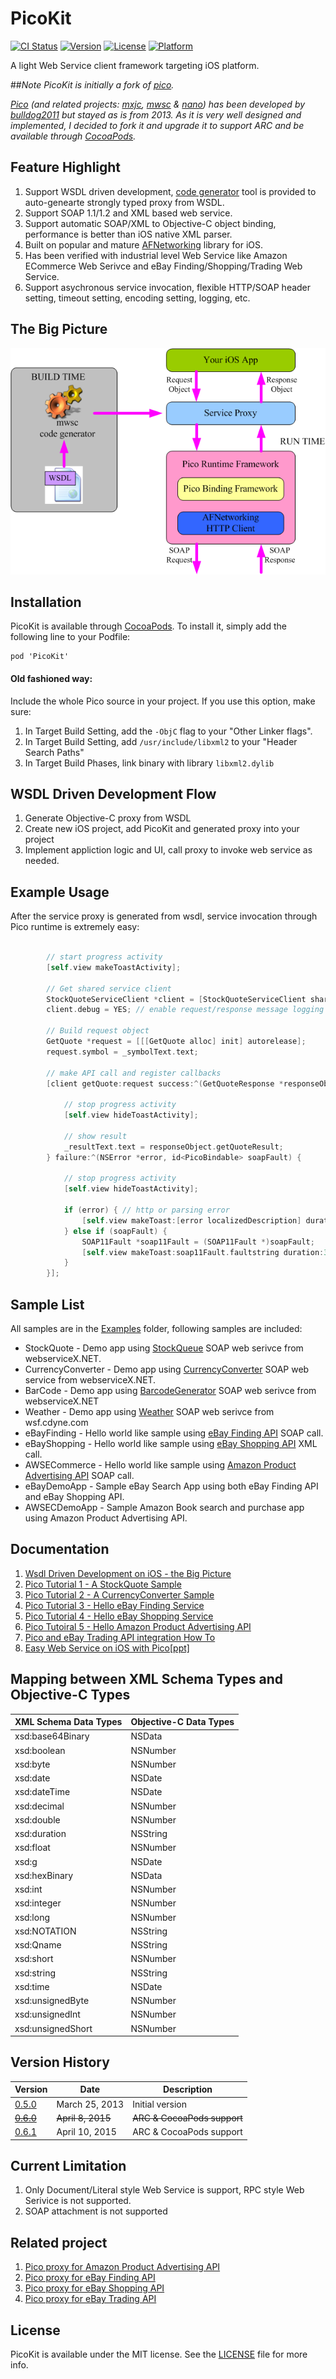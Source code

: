 # PicoKit

[![CI Status](http://img.shields.io/travis/maxep/PicoKit.svg?style=flat)](https://travis-ci.org/maxep/PicoKit)
[![Version](https://img.shields.io/cocoapods/v/PicoKit.svg?style=flat)](http://cocoadocs.org/docsets/PicoKit)
[![License](https://img.shields.io/cocoapods/l/PicoKit.svg?style=flat)](http://cocoadocs.org/docsets/PicoKit)
[![Platform](https://img.shields.io/cocoapods/p/PicoKit.svg?style=flat)](http://cocoadocs.org/docsets/PicoKit)

A light Web Service client framework targeting iOS platform.

##_Note_
_PicoKit is initially a fork of [pico](https://github.com/bulldog2011/pico)._

_[Pico](https://github.com/bulldog2011/pico) (and related projects: [mxjc](https://github.com/maxep/mxjc), [mwsc](https://github.com/maxep/mwsc) & [nano](https://github.com/maxep/nano)) has been developed by [bulldog2011](http://bulldog2011.github.com) but stayed as is from 2013. As it is very well designed and implemented, I decided to fork it and upgrade it to support ARC and be available through [CocoaPods](https://cocoapods.org/)._

## Feature Highlight

1. Support WSDL driven development, [code generator](https://github.com/maxep/max-ws) tool is provided to auto-genearte strongly typed proxy from WSDL. 
2. Support SOAP 1.1/1.2 and XML based web service. 
3. Support automatic SOAP/XML to Objective-C object binding, performance is better than iOS native XML parser.
4. Built on popular and mature [AFNetworking](https://github.com/AFNetworking/AFNetworking) library for iOS.
5. Has been verified with industrial level Web Service like Amazon ECommerce Web Serivce and eBay Finding/Shopping/Trading Web Service. 
6. Support asychronous service invocation, flexible HTTP/SOAP header setting, timeout setting, encoding setting, logging, etc.

## The Big Picture
![The Big Picture](docsrc/big_picture.png)

## Installation

PicoKit is available through [CocoaPods](http://cocoapods.org). To install
it, simply add the following line to your Podfile:

```
pod 'PicoKit'
````

#### Old fashioned way:
Include the whole Pico source in your project. If you use this option, make sure:

1. In Target Build Setting, add the `-ObjC` flag to your "Other Linker flags".
2. In Target Build Setting, add `/usr/include/libxml2` to your "Header Search Paths"
3. In Target Build Phases, link binary with library `libxml2.dylib`

## WSDL Driven Development Flow
1. Generate Objective-C proxy from WSDL
2. Create new iOS project, add PicoKit and generated proxy into your project
4. Implement appliction logic and UI, call proxy to invoke web service as needed.

## Example Usage
After the service proxy is generated from wsdl, service invocation through Pico runtime is extremely easy:

``` objective-c

        // start progress activity
        [self.view makeToastActivity];
        
        // Get shared service client
        StockQuoteServiceClient *client = [StockQuoteServiceClient sharedClient];
        client.debug = YES; // enable request/response message logging
        
        // Build request object
        GetQuote *request = [[[GetQuote alloc] init] autorelease];
        request.symbol = _symbolText.text;
        
        // make API call and register callbacks
        [client getQuote:request success:^(GetQuoteResponse *responseObject) {
            
            // stop progress activity
            [self.view hideToastActivity];
            
            // show result
            _resultText.text = responseObject.getQuoteResult;
        } failure:^(NSError *error, id<PicoBindable> soapFault) {
            
            // stop progress activity
            [self.view hideToastActivity];
            
            if (error) { // http or parsing error
                [self.view makeToast:[error localizedDescription] duration:3.0 position:@"center" title:@"Error"];
            } else if (soapFault) {
                SOAP11Fault *soap11Fault = (SOAP11Fault *)soapFault;
                [self.view makeToast:soap11Fault.faultstring duration:3.0 position:@"center" title:@"SOAP Fault"];
            }
        }];
```

## Sample List
All samples are in the [Examples](Examples) folder, following samples are included:

* StockQuote - Demo app using [StockQueue](http://www.webservicex.net/ws/WSDetails.aspx?CATID=2&WSID=9) SOAP web serivce from webserviceX.NET.
* CurrencyConverter - Demo app using [CurrencyConverter](http://www.webservicex.net/ws/WSDetails.aspx?CATID=2&WSID=10) SOAP web service from webserviceX.NET.
* BarCode - Demo app using [BarcodeGenerator](http://www.webservicex.net/ws/WSDetails.aspx?CATID=8&WSID=76) SOAP web serivce from webserviceX.NET
* Weather - Demo app using [Weather](http://wsf.cdyne.com/WeatherWS/Weather.asmx) SOAP web serivce from wsf.cdyne.com
* eBayFinding - Hello world like sample using [eBay Finding API](https://www.x.com/developers/ebay/products/finding-api) SOAP call.
* eBayShopping - Hello world like sample using [eBay Shopping API](https://www.x.com/developers/ebay/products/shopping-api) XML call.
* AWSECommerce - Hello world like sample using [Amazon Product Advertising API](https://affiliate-program.amazon.com/gp/advertising/api/detail/main.html) SOAP call.
* eBayDemoApp - Sample eBay Search App using both eBay Finding API and eBay Shopping API.
* AWSECDemoApp - Sample Amazon Book search and purchase app using Amazon Product Advertising API.

## Documentation
1. [Wsdl Driven Development on iOS - the Big Picture](http://bulldog2011.github.com/blog/2013/03/25/wsdl-driven-development-on-ios-the-big-picture/)
2. [Pico Tutorial 1 - A StockQuote Sample](http://bulldog2011.github.com/blog/2013/03/27/pico-tutorial-a-stockquote-sample/)
3. [Pico Tutorial 2 - A CurrencyConverter Sample](http://bulldog2011.github.com/blog/2013/03/28/pico-tutorial-2-a-currency-converter-sample/)
4. [Pico Tutorial 3 - Hello eBay Finding Service](http://bulldog2011.github.com/blog/2013/03/29/pico-tutorial-3-hello-ebay-finding/)
5. [Pico Tutorial 4 - Hello eBay Shopping Service](http://bulldog2011.github.com/blog/2013/03/30/pico-tutorial-4-hello-ebay-shopping/)
6. [Pico Tutoiral 5 - Hello Amazon Product Advertising API](http://bulldog2011.github.com/blog/2013/03/31/pico-tutoiral-5-hello-amazon-product-advertising-api/)
7. [Pico and eBay Trading API integration How To](http://bulldog2011.github.com/blog/2013/04/01/pico-and-ebay-trading-api-integration-how-to/)
8. [Easy Web Service on iOS with Pico[ppt]](http://www.slideshare.net/yang75108/easy-web-serivce-on-ios-with-pico)

## Mapping between XML Schema Types and Objective-C Types 

|       XML Schema Data Types   |       Objective-C Data Types  |
|-------------------------------|-------------------------------|
|       xsd:base64Binary        |       NSData                  |
|       xsd:boolean             |       NSNumber                |
|       xsd:byte                |       NSNumber                |
|       xsd:date                |       NSDate                  |
|       xsd:dateTime            |       NSDate                  |
|       xsd:decimal             |       NSNumber                |
|       xsd:double              |       NSNumber                |
|       xsd:duration            |       NSString                |
|       xsd:float               |       NSNumber                |
|       xsd:g                   |       NSDate                  |
|       xsd:hexBinary           |       NSData                  |
|       xsd:int                 |       NSNumber                |
|       xsd:integer             |       NSNumber                |
|       xsd:long                |       NSNumber                |
|       xsd:NOTATION            |       NSString                |
|       xsd:Qname               |       NSString                |
|       xsd:short               |       NSNumber                |
|       xsd:string              |       NSString                |
|       xsd:time                |       NSDate                  |
|       xsd:unsignedByte	|       NSNumber                |
|       xsd:unsignedInt         |       NSNumber                |
|       xsd:unsignedShort       |       NSNumber                |

## Version History

|       Version         |       Date            |       Description     |
|-----------------------|-----------------------|-----------------------|
|[0.5.0](https://github.com/bulldog2011/pico/releases/tag/v0.5.0)|March 25, 2013  |Initial version|
|~~[0.6.0](https://github.com/maxep/PicoKit/releases/tag/v0.6.0)~~|~~April 8, 2015~~|~~ARC & CocoaPods support~~|
|[0.6.1](https://github.com/maxep/PicoKit/releases/tag/v0.6.0)|April 10, 2015  |ARC & CocoaPods support|

## Current Limitation
1. Only Document/Literal style Web Service is support, RPC style Web Serivice is not supported.
2. SOAP attachment is not supported

## Related project
1. [Pico proxy for Amazon Product Advertising API](https://github.com/bulldog2011/PicoAWSECommerceServiceClient)
2. [Pico proxy for eBay Finding API](https://github.com/bulldog2011/PicoEBayFindingClient)
3. [Pico proxy for eBay Shopping API](https://github.com/bulldog2011/PicoEBayShoppingClient)
4. [Pico proxy for eBay Trading API](https://github.com/bulldog2011/PicoEBayTradingClient)

## License

PicoKit is available under the MIT license. See the [LICENSE](LICENSE) file for more info. 

